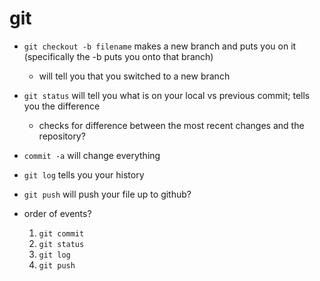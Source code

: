 # git

* `git checkout -b filename` makes a new branch and puts you on it (specifically the -b puts you onto that branch)
  * will tell you that you switched to a new branch

* `git status` will tell you what is on your local vs previous commit; tells you the difference
  * checks for difference between the most recent changes and the repository?

* `commit -a` will change everything

* `git log` tells you your history

* `git push` will push your file up to github?

* order of events?
  1. `git commit`
  2. `git status`
  3. `git log`
  4. `git push`

